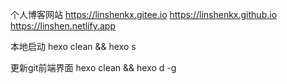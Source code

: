 个人博客网站
https://linshenkx.gitee.io
https://linshenkx.github.io
https://linshen.netlify.app

本地启动
hexo clean && hexo s

更新git前端界面
hexo clean && hexo d -g


